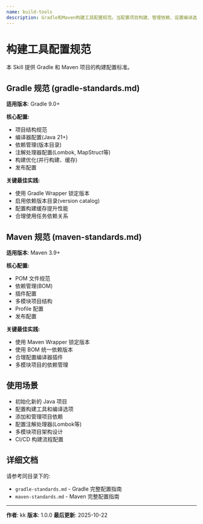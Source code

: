 ```yaml
---
name: build-tools
description: Gradle和Maven构建工具配置规范。当配置项目构建、管理依赖、设置编译选项、配置注解处理器时使用此Skill。支持Gradle 9.0+和Maven 3.9+。
---
```


# 构建工具配置规范

本 Skill 提供 Gradle 和 Maven 项目的构建配置标准。

## Gradle 规范 (gradle-standards.md)

**适用版本**: Gradle 9.0+

**核心配置:**
- 项目结构规范
- 编译器配置(Java 21+)
- 依赖管理(版本目录)
- 注解处理器配置(Lombok, MapStruct等)
- 构建优化(并行构建、缓存)
- 发布配置

**关键最佳实践:**
- 使用 Gradle Wrapper 锁定版本
- 启用依赖版本目录(version catalog)
- 配置构建缓存提升性能
- 合理使用任务依赖关系

## Maven 规范 (maven-standards.md)

**适用版本**: Maven 3.9+

**核心配置:**
- POM 文件规范
- 依赖管理(BOM)
- 插件配置
- 多模块项目结构
- Profile 配置
- 发布配置

**关键最佳实践:**
- 使用 Maven Wrapper 锁定版本
- 使用 BOM 统一依赖版本
- 合理配置编译器插件
- 多模块项目的依赖管理

## 使用场景

- 初始化新的 Java 项目
- 配置构建工具和编译选项
- 添加和管理项目依赖
- 配置注解处理器(Lombok等)
- 多模块项目架构设计
- CI/CD 构建流程配置

## 详细文档

请参考同目录下的:
- `gradle-standards.md` - Gradle 完整配置指南
- `maven-standards.md` - Maven 完整配置指南

---

**作者**: kk
**版本**: 1.0.0
**最后更新**: 2025-10-22

